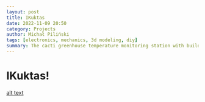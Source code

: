 ```yaml
---
layout: post
title: IKuktas
date: 2022-11-09 20:50
category: Projects
author: Michał Piliński
tags: [electronics, mechanics, 3d modeling, diy]
summary: The cacti greenhouse temperature monitoring station with build in web interface
---
```


# IKuktas!

[alt text](https://michalpilinski.github.io/assets/img/ikuktas/real.png "IKuktas")
